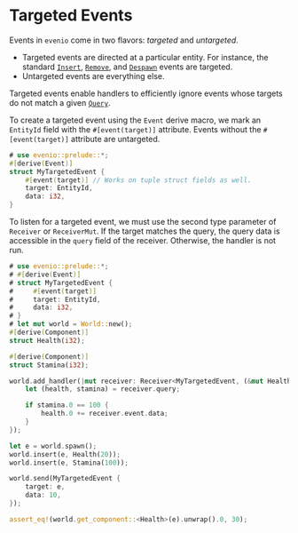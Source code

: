 # Targeted Events

Events in `evenio` come in two flavors: _targeted_ and _untargeted_.
- Targeted events are directed at a particular entity.
  For instance, the standard [`Insert`], [`Remove`], and [`Despawn`] events are targeted.
- Untargeted events are everything else.

Targeted events enable handlers to efficiently ignore events whose targets do not match a given [`Query`].

To create a targeted event using the `Event` derive macro, we mark an `EntityId` field with the `#[event(target)]` attribute.
Events without the `#[event(target)]` attribute are untargeted.

```rust
# use evenio::prelude::*;
#[derive(Event)]
struct MyTargetedEvent {
    #[event(target)] // Works on tuple struct fields as well.
    target: EntityId,
    data: i32,
}
```

To listen for a targeted event, we must use the second type parameter of `Receiver` or `ReceiverMut`.
If the target matches the query, the query data is accessible in the `query` field of the receiver.
Otherwise, the handler is not run.

```rust
# use evenio::prelude::*;
# #[derive(Event)]
# struct MyTargetedEvent {
#     #[event(target)]
#     target: EntityId,
#     data: i32,
# }
# let mut world = World::new();
#[derive(Component)]
struct Health(i32);

#[derive(Component)]
struct Stamina(i32);

world.add_handler(|mut receiver: Receiver<MyTargetedEvent, (&mut Health, &Stamina)>| {
    let (health, stamina) = receiver.query;

    if stamina.0 == 100 {
        health.0 += receiver.event.data;
    }
});

let e = world.spawn();
world.insert(e, Health(20));
world.insert(e, Stamina(100));

world.send(MyTargetedEvent {
    target: e,
    data: 10,
});

assert_eq!(world.get_component::<Health>(e).unwrap().0, 30);
```

[`Query`]: crate::query::Query
[`Insert`]: crate::event::Insert
[`Remove`]: crate::event::Remove
[`Despawn`]: crate::event::Despawn
